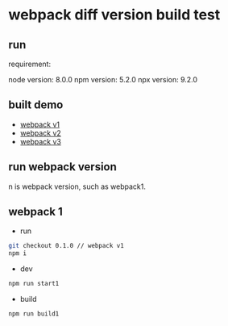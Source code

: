 # webpack diff version build test

## run 

requirement: 

node version: 8.0.0
npm version: 5.2.0
npx version: 9.2.0

## built demo

- [webpack v1](https://jiangtao.github.io/webpack-diff-version-test/v1/#/hello)
- [webpack v2](https://jiangtao.github.io/webpack-diff-version-test/v2/#/hello)
- [webpack v3](https://jiangtao.github.io/webpack-diff-version-test/v3/#/hello)

## run webpack version 

n is webpack version, such as webpack1.

## webpack 1 

- run 

```bash
git checkout 0.1.0 // webpack v1
npm i 
```

- dev

```bash
npm run start1
```

- build
```bash
npm run build1
```

